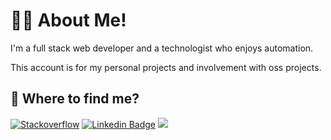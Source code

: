 # 👨‍💻 About Me!

I'm a full stack web developer and a technologist who enjoys automation.

This account is for my personal projects and involvement with oss projects.

## 🤔 Where to find me?

<a href="https://stackoverflow.com/users/7836833/deepakchethan?tab=profile"><img src="https://img.shields.io/stackexchange/stackoverflow/r/7836833?style=social" alt="Stackoverflow"></a>
[![Linkedin Badge](https://img.shields.io/badge/-Deepak%20Chethan-blue?style=flat-square&logo=Linkedin&logoColor=white&link=https://www.linkedin.com/in/deepakchethan/)](https://www.linkedin.com/in/deepakchethan/)
![](https://komarev.com/ghpvc/?username=deepakchethan&color=green)
